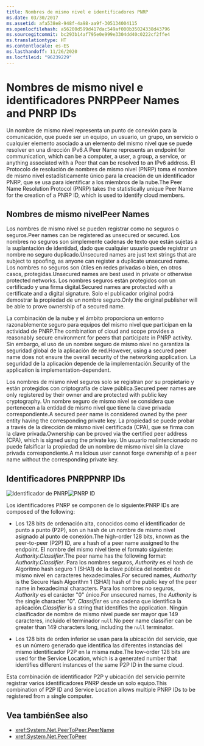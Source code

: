 ```yaml
---
title: Nombres de mismo nivel e identificadores PNRP
ms.date: 03/30/2017
ms.assetid: afa538e8-948f-4a98-aa9f-305134004115
ms.openlocfilehash: a56200d599d417dac549af000b35024338d43796
ms.sourcegitcommit: bc293b14af795e0e999e3304dd40c0222cf2ffe4
ms.translationtype: HT
ms.contentlocale: es-ES
ms.lasthandoff: 11/26/2020
ms.locfileid: "96239229"
---
```

# <a name="peer-names-and-pnrp-ids"></a><span data-ttu-id="18b9a-102">Nombres de mismo nivel e identificadores PNRP</span><span class="sxs-lookup"><span data-stu-id="18b9a-102">Peer Names and PNRP IDs</span></span>

<span data-ttu-id="18b9a-103">Un nombre de mismo nivel representa un punto de conexión para la comunicación, que puede ser un equipo, un usuario, un grupo, un servicio o cualquier elemento asociado a un elemento del mismo nivel que se puede resolver en una dirección IPv6.</span><span class="sxs-lookup"><span data-stu-id="18b9a-103">A Peer Name represents an endpoint for communication, which can be a computer, a user, a group, a service, or anything associated with a Peer that can be resolved to an IPv6 address.</span></span> <span data-ttu-id="18b9a-104">El Protocolo de resolución de nombres de mismo nivel (PNRP) toma el nombre de mismo nivel estadísticamente único para la creación de un identificador PNRP, que se usa para identificar a los miembros de la nube.</span><span class="sxs-lookup"><span data-stu-id="18b9a-104">The Peer Name Resolution Protocol (PNRP) takes the statistically unique Peer Name for the creation of a PNRP ID, which is used to identify cloud members.</span></span>  
  
## <a name="peer-names"></a><span data-ttu-id="18b9a-105">Nombres de mismo nivel</span><span class="sxs-lookup"><span data-stu-id="18b9a-105">Peer Names</span></span>  

 <span data-ttu-id="18b9a-106">Los nombres de mismo nivel se pueden registrar como no seguros o seguros.</span><span class="sxs-lookup"><span data-stu-id="18b9a-106">Peer names can be registered as unsecured or secured.</span></span> <span data-ttu-id="18b9a-107">Los nombres no seguros son simplemente cadenas de texto que están sujetas a la suplantación de identidad, dado que cualquier usuario puede registrar un nombre no seguro duplicado.</span><span class="sxs-lookup"><span data-stu-id="18b9a-107">Unsecured names are just text strings that are subject to spoofing, as anyone can register a duplicate unsecured name.</span></span> <span data-ttu-id="18b9a-108">Los nombres no seguros son útiles en redes privadas o bien, en otros casos, protegidas.</span><span class="sxs-lookup"><span data-stu-id="18b9a-108">Unsecured names are best used in private or otherwise protected networks.</span></span> <span data-ttu-id="18b9a-109">Los nombres seguros están protegidos con un certificado y una firma digital.</span><span class="sxs-lookup"><span data-stu-id="18b9a-109">Secured names are protected with a certificate and a digital signature.</span></span> <span data-ttu-id="18b9a-110">Solo el publicador original podrá demostrar la propiedad de un nombre seguro.</span><span class="sxs-lookup"><span data-stu-id="18b9a-110">Only the original publisher will be able to prove ownership of a secured name.</span></span>  
  
 <span data-ttu-id="18b9a-111">La combinación de la nube y el ámbito proporciona un entorno razonablemente seguro para equipos del mismo nivel que participan en la actividad de PNRP.</span><span class="sxs-lookup"><span data-stu-id="18b9a-111">The combination of cloud and scope provides a reasonably secure environment for peers that participate in PNRP activity.</span></span> <span data-ttu-id="18b9a-112">Sin embargo, el uso de un nombre seguro de mismo nivel no garantiza la seguridad global de la aplicación de red.</span><span class="sxs-lookup"><span data-stu-id="18b9a-112">However, using a secured peer name does not ensure the overall security of the networking application.</span></span> <span data-ttu-id="18b9a-113">La seguridad de la aplicación depende de la implementación.</span><span class="sxs-lookup"><span data-stu-id="18b9a-113">Security of the application is implementation-dependent.</span></span>  
  
 <span data-ttu-id="18b9a-114">Los nombres de mismo nivel seguros solo se registran por su propietario y están protegidos con criptografía de clave pública.</span><span class="sxs-lookup"><span data-stu-id="18b9a-114">Secured peer names are only registered by their owner and are protected with public key cryptography.</span></span> <span data-ttu-id="18b9a-115">Un nombre seguro de mismo nivel se considera que pertenecen a la entidad de mismo nivel que tiene la clave privada correspondiente.</span><span class="sxs-lookup"><span data-stu-id="18b9a-115">A secured peer name is considered owned by the peer entity having the corresponding private key.</span></span> <span data-ttu-id="18b9a-116">La propiedad se puede probar a través de la dirección de mismo nivel certificada (CPA), que se firma con la clave privada.</span><span class="sxs-lookup"><span data-stu-id="18b9a-116">Ownership can be proved via the certified peer address (CPA), which is signed using the private key.</span></span> <span data-ttu-id="18b9a-117">Un usuario malintencionado no puede falsificar la propiedad de un nombre de mismo nivel sin la clave privada correspondiente.</span><span class="sxs-lookup"><span data-stu-id="18b9a-117">A malicious user cannot forge ownership of a peer name without the corresponding private key.</span></span>  
  
## <a name="pnrp-ids"></a><span data-ttu-id="18b9a-118">Identificadores PNRP</span><span class="sxs-lookup"><span data-stu-id="18b9a-118">PNRP IDs</span></span>  

 <span data-ttu-id="18b9a-119">![Identificador de PNRP](./media/fdc9e8a0-4a1c-488d-a019-bc3a1973220c.gif "fdc9e8a0-4a1c-488d-a019-bc3a1973220c")</span><span class="sxs-lookup"><span data-stu-id="18b9a-119">![PNRP ID](./media/fdc9e8a0-4a1c-488d-a019-bc3a1973220c.gif "fdc9e8a0-4a1c-488d-a019-bc3a1973220c")</span></span>  
  
 <span data-ttu-id="18b9a-120">Los identificadores PNRP se componen de lo siguiente:</span><span class="sxs-lookup"><span data-stu-id="18b9a-120">PNRP IDs are composed of the following:</span></span>  
  
- <span data-ttu-id="18b9a-121">Los 128 bits de ordenación alta, conocidos como el identificador de punto a punto (P2P), son un hash de un nombre de mismo nivel asignado al punto de conexión.</span><span class="sxs-lookup"><span data-stu-id="18b9a-121">The high-order 128 bits, known as the peer-to-peer (P2P) ID, are a hash of a peer name assigned to the endpoint.</span></span> <span data-ttu-id="18b9a-122">El nombre del mismo nivel tiene el formato siguiente: *Authority.Classifier*.</span><span class="sxs-lookup"><span data-stu-id="18b9a-122">The peer name has the following format: *Authority.Classifier*.</span></span> <span data-ttu-id="18b9a-123">Para los nombres seguros, *Authority* es el hash de Algoritmo hash seguro 1 (SHA1) de la clave pública del nombre de mismo nivel en caracteres hexadecimales.</span><span class="sxs-lookup"><span data-stu-id="18b9a-123">For secured names, *Authority* is the Secure Hash Algorithm 1 (SHA1) hash of the public key of the peer name in hexadecimal characters.</span></span> <span data-ttu-id="18b9a-124">Para los nombres no seguros, *Authority* es el carácter "0" único.</span><span class="sxs-lookup"><span data-stu-id="18b9a-124">For unsecured names, the *Authority* is the single character "0".</span></span> <span data-ttu-id="18b9a-125">*Classifier* es una cadena que identifica la aplicación.</span><span class="sxs-lookup"><span data-stu-id="18b9a-125">*Classifier* is a string that identifies the application.</span></span> <span data-ttu-id="18b9a-126">Ningún clasificador de nombre de mismo nivel puede ser mayor que 149 caracteres, incluido el terminador `null`.</span><span class="sxs-lookup"><span data-stu-id="18b9a-126">No peer name classifier can be greater than 149 characters long, including the `null` terminator.</span></span>  
  
- <span data-ttu-id="18b9a-127">Los 128 bits de orden inferior se usan para la ubicación del servicio, que es un número generado que identifica las diferentes instancias del mismo identificador P2P en la misma nube.</span><span class="sxs-lookup"><span data-stu-id="18b9a-127">The low-order 128 bits are used for the Service Location, which is a generated number that identifies different instances of the same P2P ID in the same cloud.</span></span>  
  
 <span data-ttu-id="18b9a-128">Esta combinación de identificador P2P y ubicación del servicio permite registrar varios identificadores PNRP desde un solo equipo.</span><span class="sxs-lookup"><span data-stu-id="18b9a-128">This combination of P2P ID and Service Location allows multiple PNRP IDs to be registered from a single computer.</span></span>  
  
## <a name="see-also"></a><span data-ttu-id="18b9a-129">Vea también</span><span class="sxs-lookup"><span data-stu-id="18b9a-129">See also</span></span>

- <xref:System.Net.PeerToPeer.PeerName>
- <xref:System.Net.PeerToPeer>
